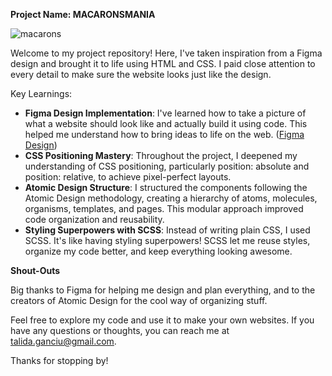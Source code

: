**Project Name: MACARONSMANIA**

![macarons](https://github.com/talidag/macaronsmania/assets/120104711/e75f34f8-bf81-4403-bedc-a06834018818)

Welcome to my project repository! Here, I've taken inspiration from a Figma design and brought it to life using HTML and CSS. I paid close attention to every detail to make sure the website looks just like the design.

Key Learnings:

* **Figma Design Implementation**: I've learned how to take a picture of what a website should look like and actually build it using code. This helped me understand how to bring ideas to life on the web. ([Figma Design](https://www.figma.com/file/W195iTcMZ5LhzGedc5VIXd/Landing-Page-for-a-pastry-shop%2C-call-Macaronsmania-(Community)?type=design&node-id=0-1&mode=design&t=NdXkScK4AagO7S2c-0)) <br />
* **CSS Positioning Mastery**: Throughout the project, I deepened my understanding of CSS positioning, particularly position: absolute and position: relative, to achieve pixel-perfect layouts. <br />
* **Atomic Design Structure**: I structured the components following the Atomic Design methodology, creating a hierarchy of atoms, molecules, organisms, templates, and pages. This modular approach improved code organization and reusability.<br />
* **Styling Superpowers with SCSS**: Instead of writing plain CSS, I used SCSS. It's like having styling superpowers! SCSS let me reuse styles, organize my code better, and keep everything looking awesome. <br />

**Shout-Outs** <br>

Big thanks to Figma for helping me design and plan everything, and to the creators of Atomic Design for the cool way of organizing stuff.

Feel free to explore my code and use it to make your own websites. If you have any questions or thoughts, you can reach me at talida.ganciu@gmail.com.

Thanks for stopping by!
